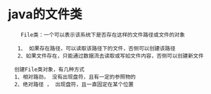  # java的文件类
        File类：一个可以表示该系统下是否存在这样的文件路径或文件的对象
        
       1、 如果存在路径，可以读取该路径下的文件，否侧可以创建该路径
       2、如果文件存在，只能通过数据流去读取或写如文件内容，否侧可以创建新文件
       
      创建File类对象，有几种方式
      1、相对路劲， 没有出现盘符，且有一定的参照物的
      2、绝对路径 ， 出现盘符，且一直固定在某个位置
      
       